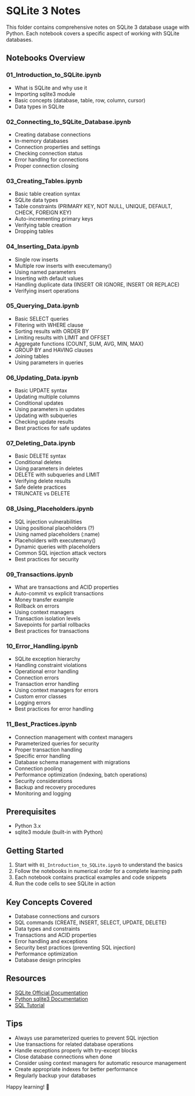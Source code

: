 # SQLite 3 Notes

This folder contains comprehensive notes on SQLite 3 database usage with Python. Each notebook covers a specific aspect of working with SQLite databases.

## Notebooks Overview

### 01_Introduction_to_SQLite.ipynb

- What is SQLite and why use it
- Importing sqlite3 module
- Basic concepts (database, table, row, column, cursor)
- Data types in SQLite

### 02_Connecting_to_SQLite_Database.ipynb

- Creating database connections
- In-memory databases
- Connection properties and settings
- Checking connection status
- Error handling for connections
- Proper connection closing

### 03_Creating_Tables.ipynb

- Basic table creation syntax
- SQLite data types
- Table constraints (PRIMARY KEY, NOT NULL, UNIQUE, DEFAULT, CHECK, FOREIGN KEY)
- Auto-incrementing primary keys
- Verifying table creation
- Dropping tables

### 04_Inserting_Data.ipynb

- Single row inserts
- Multiple row inserts with executemany()
- Using named parameters
- Inserting with default values
- Handling duplicate data (INSERT OR IGNORE, INSERT OR REPLACE)
- Verifying insert operations

### 05_Querying_Data.ipynb

- Basic SELECT queries
- Filtering with WHERE clause
- Sorting results with ORDER BY
- Limiting results with LIMIT and OFFSET
- Aggregate functions (COUNT, SUM, AVG, MIN, MAX)
- GROUP BY and HAVING clauses
- Joining tables
- Using parameters in queries

### 06_Updating_Data.ipynb

- Basic UPDATE syntax
- Updating multiple columns
- Conditional updates
- Using parameters in updates
- Updating with subqueries
- Checking update results
- Best practices for safe updates

### 07_Deleting_Data.ipynb

- Basic DELETE syntax
- Conditional deletes
- Using parameters in deletes
- DELETE with subqueries and LIMIT
- Verifying delete results
- Safe delete practices
- TRUNCATE vs DELETE

### 08_Using_Placeholders.ipynb

- SQL injection vulnerabilities
- Using positional placeholders (?)
- Using named placeholders (:name)
- Placeholders with executemany()
- Dynamic queries with placeholders
- Common SQL injection attack vectors
- Best practices for security

### 09_Transactions.ipynb

- What are transactions and ACID properties
- Auto-commit vs explicit transactions
- Money transfer example
- Rollback on errors
- Using context managers
- Transaction isolation levels
- Savepoints for partial rollbacks
- Best practices for transactions

### 10_Error_Handling.ipynb

- SQLite exception hierarchy
- Handling constraint violations
- Operational error handling
- Connection errors
- Transaction error handling
- Using context managers for errors
- Custom error classes
- Logging errors
- Best practices for error handling

### 11_Best_Practices.ipynb

- Connection management with context managers
- Parameterized queries for security
- Proper transaction handling
- Specific error handling
- Database schema management with migrations
- Connection pooling
- Performance optimization (indexing, batch operations)
- Security considerations
- Backup and recovery procedures
- Monitoring and logging

## Prerequisites

- Python 3.x
- sqlite3 module (built-in with Python)

## Getting Started

1. Start with `01_Introduction_to_SQLite.ipynb` to understand the basics
2. Follow the notebooks in numerical order for a complete learning path
3. Each notebook contains practical examples and code snippets
4. Run the code cells to see SQLite in action

## Key Concepts Covered

- Database connections and cursors
- SQL commands (CREATE, INSERT, SELECT, UPDATE, DELETE)
- Data types and constraints
- Transactions and ACID properties
- Error handling and exceptions
- Security best practices (preventing SQL injection)
- Performance optimization
- Database design principles

## Resources

- [SQLite Official Documentation](https://www.sqlite.org/docs.html)
- [Python sqlite3 Documentation](https://docs.python.org/3/library/sqlite3.html)
- [SQL Tutorial](https://www.w3schools.com/sql/)

## Tips

- Always use parameterized queries to prevent SQL injection
- Use transactions for related database operations
- Handle exceptions properly with try-except blocks
- Close database connections when done
- Consider using context managers for automatic resource management
- Create appropriate indexes for better performance
- Regularly backup your databases

Happy learning! 🚀
